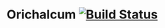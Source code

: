 # Orichalcum [![Build Status](https://travis-ci.org/jincreator/orichalcum.svg)](https://travis-ci.org/jincreator/orichalcum)
